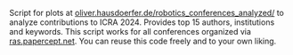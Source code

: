 Script for plots at [oliver.hausdoerfer.de/robotics_conferences_analyzed/](https://oliver.hausdoerfer.de/robotics_conferences_analyzed/) to analyze contributions to ICRA 2024. Provides top 15 authors, institutions and keywords. This script works for all conferences organized via [ras.papercept.net](https://ras.papercept.net/). You can reuse this code freely and to your own liking.
